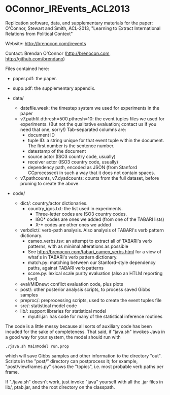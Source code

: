 OConnor_IREvents_ACL2013
========================

Replication software, data, and supplementary materials for the paper: O'Connor, Stewart and Smith, ACL-2013, "Learning to Extract International Relations from Political Context"

Website: http://brenocon.com/irevents

Contact: Brendan O'Connor (http://brenocon.com, http://github.com/brendano)

Files contained here:

- paper.pdf: the paper.
- supp.pdf: the supplementary appendix.

- data/
  - datefile.week: the timestep system we used for experiments in the paper
  - v7.pathfil.dthresh=500.pthresh=10: the event tuples files we used for
    experiments.  (But not the qualitative evaluation; contact us if you need
    that one, sorry!)  Tab-separated columns are:
      - document ID
      - tuple ID: a string unique for that event tuple within the document. The
        first number is the sentence number.
      - datestamp of the document
      - source actor (ISO3 country code, usually)
      - receiver actor (ISO3 country code, usually)
      - dependency path, encoded as JSON (from Stanford CCprocessed)
        in such a way that it does not contain spaces.
  - v7.pathcounts, v7.dyadcounts: counts from the full dataset, before pruning
    to create the above.

- code/
  - dict/: country/actor dictionaries.
      - country_igos.txt: the list used in experiments.
          - Three-letter codes are ISO3 country codes.
          - IGO* codes are ones we added (from one of the TABARI lists)
          - X-* codes are other ones we added
  - verbdict/: verb-path analysis. Also analysis of TABARI's verb pattern dictionary.
      - cameo_verbs.tsv: an attempt to extract all of TABARI's verb patterns,
        with as minimal alterations as possible
      - See http://brenocon.com/tabari_cameo_verbs.html for a view of what's in
        TABARI's verb pattern dictionary.
      - match.py: matching between our Stanford-style dependency paths, against
        TABARI verb patterns
      - score.py: lexical scale purity evaluation (also an HTLM reporting tool)
  - eval/MIDnew: conflict evaluation code, plus plots
  - post/: other posterior analysis scripts, to process saved Gibbs samples
  - preproc/: preprocessing scripts, used to create the event tuples file
  - src/: statistical model code
  - lib/: support libraries for statistical model
      - myutil.jar: has code for many of the statistical inference routines

The code is a little messy because all sorts of auxiliary code has been incuded
for the sake of completeness.  That said, if "java.sh" invokes Java in a good
way for your system, the model should run with

    ./java.sh MainModel run.prop

which will save Gibbs samples and other information to the directory "out".
Scripts in the "post/" directory can postprocess it; for example,
"post/viewframes.py" shows the "topics", i.e. most probable verb paths per
frame.

If "./java.sh" doesn't work, just invoke "java" yourself with all the .jar
files in lib/, ptab.jar, and the root directory on the classpath.

